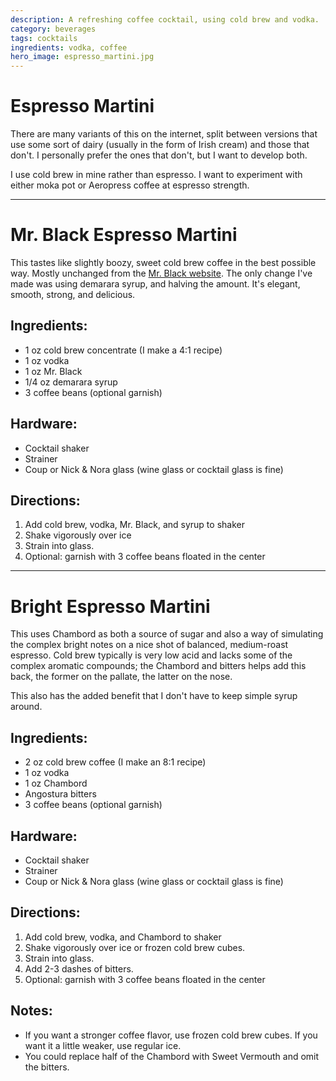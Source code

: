 ```yaml
---
description: A refreshing coffee cocktail, using cold brew and vodka. 
category: beverages
tags: cocktails
ingredients: vodka, coffee
hero_image: espresso_martini.jpg
---
```


# Espresso Martini

There are many variants of this on the internet, split between versions that use some sort of dairy (usually in the form of Irish cream) and those that don't. I personally prefer the ones that don't, but I want to develop both.

I use cold brew in mine rather than espresso. I want to experiment with either moka pot or Aeropress coffee at espresso strength. 

---

# Mr. Black Espresso Martini 

This tastes like slightly boozy, sweet cold brew coffee in the best possible way. Mostly unchanged from the [Mr. Black website](https://www.mrblack.co/en-us/cocktails/espresso-martini). The only change I've made was using demarara syrup, and halving the amount. It's elegant, smooth, strong, and delicious.

## Ingredients:

- 1 oz cold brew concentrate (I make a 4:1 recipe)
- 1 oz vodka
- 1 oz Mr. Black 
- 1/4 oz demarara syrup
- 3 coffee beans (optional garnish)

## Hardware:

- Cocktail shaker
- Strainer
- Coup or Nick & Nora glass (wine glass or cocktail glass is fine)

## Directions:

1. Add cold brew, vodka, Mr. Black, and syrup to shaker 
2. Shake vigorously over ice 
3. Strain into glass. 
4. Optional: garnish with 3 coffee beans floated in the center

---

# Bright Espresso Martini 

This uses Chambord as both a source of sugar and also a way of simulating the complex bright notes on a nice shot of balanced, medium-roast espresso. Cold brew typically is very low acid and lacks some of the complex aromatic compounds; the Chambord and bitters helps add this back, the former on the pallate, the latter on the nose. 

This also has the added benefit that I don't have to keep simple syrup around. 

## Ingredients:

- 2 oz cold brew coffee (I make an 8:1 recipe)
- 1 oz vodka
- 1 oz Chambord 
- Angostura bitters
- 3 coffee beans (optional garnish)

## Hardware:

- Cocktail shaker
- Strainer
- Coup or Nick & Nora glass (wine glass or cocktail glass is fine)

## Directions:

1. Add cold brew, vodka, and Chambord to shaker 
2. Shake vigorously over ice or frozen cold brew cubes.
3. Strain into glass. 
4. Add 2-3 dashes of bitters.
4. Optional: garnish with 3 coffee beans floated in the center


## Notes:

- If you want a stronger coffee flavor, use frozen cold brew cubes. If you want it a little weaker, use regular ice. 
- You could replace half of the Chambord with Sweet Vermouth and omit the bitters.
